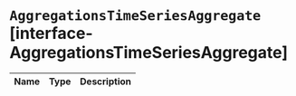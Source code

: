 # `AggregationsTimeSeriesAggregate` [interface-AggregationsTimeSeriesAggregate]

| Name | Type | Description |
| - | - | - |
